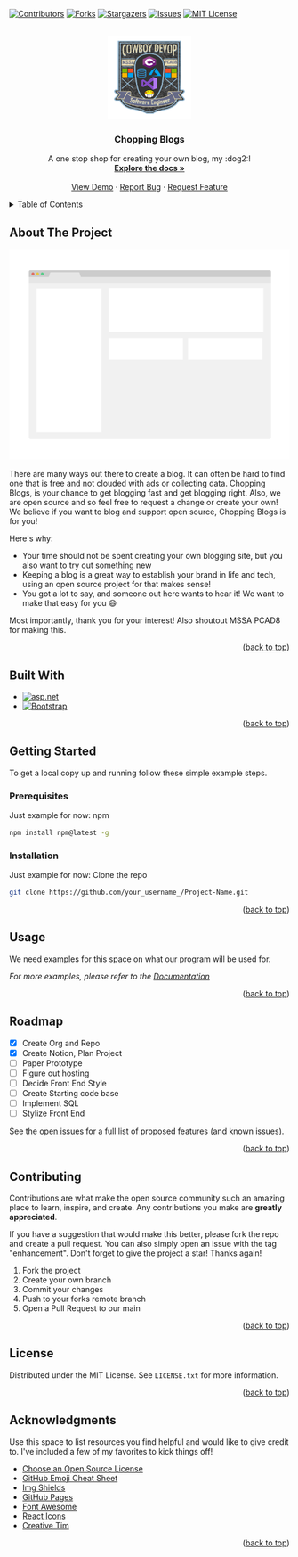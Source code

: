 [![Contributors][contributors-shield]][contributors-url]
[![Forks][forks-shield]][forks-url]
[![Stargazers][stars-shield]][stars-url]
[![Issues][issues-shield]][issues-url]
[![MIT License][license-shield]][license-url]



<!-- PROJECT LOGO -->
<br />
<div align="center">
  <a href="https://github.com/CowboyDevOps/asp.net-starter-blog">
    <img src="https://github.com/CowboyDevOps/asp.net-starter-blog/blob/main/docs/images/Logo.png" alt="Logo" width="150" height="150">
  </a>

  <h3 align="center">Chopping Blogs</h3>

  <p align="center">
    A one stop shop for creating your own blog, my :dog2:!
    <br />
    <a href="https://github.com/CowboyDevOps/asp.net-starter-blog/tree/main/docs"><strong>Explore the docs »</strong></a>
    <br />
    <br />
    <a href="https://example.com/">View Demo</a>
    ·
    <a href="https://github.com/CowboyDevOps/asp.net-starter-blog/issues">Report Bug</a>
    ·
    <a href="https://github.com/CowboyDevOps/asp.net-starter-blog/issues">Request Feature</a>
  </p>
</div>



<!-- TABLE OF CONTENTS -->
<details>
  <summary>Table of Contents</summary>
  <ol>
    <li>
      <a href="#about-the-project">About The Project</a>
      <ul>
        <li><a href="#built-with">Built With</a></li>
      </ul>
    </li>
    <li>
      <a href="#getting-started">Getting Started</a>
      <ul>
        <li><a href="#prerequisites">Prerequisites</a></li>
        <li><a href="#installation">Installation</a></li>
      </ul>
    </li>
    <li><a href="#usage">Usage</a></li>
    <li><a href="#roadmap">Roadmap</a></li>
    <li><a href="#contributing">Contributing</a></li>
    <li><a href="#license">License</a></li>
    <li><a href="#acknowledgments">Acknowledgments</a></li>
  </ol>
</details>



<!-- ABOUT THE PROJECT -->
## About The Project

[![Product Name Screen Shot][product-screenshot]](https://example.com)

There are many ways out there to create a blog. It can often be hard to find one that is free and not clouded with ads or collecting data. Chopping Blogs, is your chance to get blogging fast and get blogging right. Also, we are open source and so feel free to request a change or create your own! We believe if you want to blog and support open source, Chopping Blogs is for you!

Here's why:
* Your time should not be spent creating your own blogging site, but you also want to try out something new
* Keeping a blog is a great way to establish your brand in life and tech, using an open source project for that makes sense!
* You got a lot to say, and someone out here wants to hear it! We want to make that easy for you :smile:

Most importantly, thank you for your interest! Also shoutout MSSA PCAD8 for making this.

<p align="right">(<a href="#readme-top">back to top</a>)</p>



## Built With

* [![asp.net][asp.net]][asp.net-url]
* [![Bootstrap][Bootstrap.com]][Bootstrap-url]

<p align="right">(<a href="#readme-top">back to top</a>)</p>



<!-- GETTING STARTED -->
## Getting Started

To get a local copy up and running follow these simple example steps.

### Prerequisites

Just example for now:
npm
  ```sh
  npm install npm@latest -g
  ```

### Installation

Just example for now:
Clone the repo
   ```sh
   git clone https://github.com/your_username_/Project-Name.git
   ```

<p align="right">(<a href="#readme-top">back to top</a>)</p>



<!-- USAGE EXAMPLES -->
## Usage

We need examples for this space on what our program will be used for.

_For more examples, please refer to the [Documentation](https://github.com/CowboyDevOps/asp.net-starter-blog/tree/main/docs)_

<p align="right">(<a href="#readme-top">back to top</a>)</p>



<!-- ROADMAP -->
## Roadmap

- [x] Create Org and Repo
- [x] Create Notion, Plan Project
- [ ] Paper Prototype
- [ ] Figure out hosting
- [ ] Decide Front End Style
- [ ] Create Starting code base
- [ ] Implement SQL
- [ ] Stylize Front End

See the [open issues](https://github.com/CowboyDevOps/asp.net-starter-blog/issues) for a full list of proposed features (and known issues).

<p align="right">(<a href="#readme-top">back to top</a>)</p>



<!-- CONTRIBUTING -->
## Contributing

Contributions are what make the open source community such an amazing place to learn, inspire, and create. Any contributions you make are **greatly appreciated**.

If you have a suggestion that would make this better, please fork the repo and create a pull request. You can also simply open an issue with the tag "enhancement".
Don't forget to give the project a star! Thanks again!

1. Fork the project
2. Create your own branch 
3. Commit your changes 
4. Push to your forks remote branch 
5. Open a Pull Request to our main

<p align="right">(<a href="#readme-top">back to top</a>)</p>



<!-- LICENSE -->
## License

Distributed under the MIT License. See `LICENSE.txt` for more information.

<p align="right">(<a href="#readme-top">back to top</a>)</p>



<!-- ACKNOWLEDGMENTS -->
## Acknowledgments

Use this space to list resources you find helpful and would like to give credit to. I've included a few of my favorites to kick things off!

* [Choose an Open Source License](https://choosealicense.com)
* [GitHub Emoji Cheat Sheet](https://www.webpagefx.com/tools/emoji-cheat-sheet)
* [Img Shields](https://shields.io)
* [GitHub Pages](https://pages.github.com)
* [Font Awesome](https://fontawesome.com)
* [React Icons](https://react-icons.github.io/react-icons/search)
* [Creative Tim](https://www.creative-tim.com/product/material-dashboard)

<p align="right">(<a href="#readme-top">back to top</a>)</p>

<!-- MARKDOWN LINKS & IMAGES -->
<!-- https://www.markdownguide.org/basic-syntax/#reference-style-links -->
[contributors-shield]: https://img.shields.io/github/contributors/CowboyDevOps/asp.net-starter-blog.svg?style=for-the-badge
[contributors-url]: https://github.com/CowboyDevOps/asp.net-starter-blog/graphs/contributors
[forks-shield]: https://img.shields.io/github/forks/CowboyDevOps/asp.net-starter-blog.svg?style=for-the-badge
[forks-url]: https://github.com/CowboyDevOps/asp.net-starter-blog/network/members
[stars-shield]: https://img.shields.io/github/stars/CowboyDevOps/asp.net-starter-blog.svg?style=for-the-badge
[stars-url]: https://github.com/CowboyDevOps/asp.net-starter-blog/stargazers
[issues-shield]: https://img.shields.io/github/issues/CowboyDevOps/asp.net-starter-blog.svg?style=for-the-badge
[issues-url]: https://github.com/CowboyDevOps/asp.net-starter-blog/issues
[license-shield]: https://img.shields.io/badge/LICENSE-MIT-green?style=for-the-badge
[license-url]: https://github.com/CowboyDevOps/asp.net-starter-blog/blob/main/docs/LICENSE
[product-screenshot]: https://github.com/CowboyDevOps/asp.net-starter-blog/blob/main/docs/images/screenshot.png
[asp.net]: https://img.shields.io/badge/ASP.NET-512BD4?style=for-the-badge&logo=dotnet&logoColor=white
[asp.net-url]: https://dotnet.microsoft.com/en-us/apps/aspnet
[Bootstrap.com]: https://img.shields.io/badge/Bootstrap-563D7C?style=for-the-badge&logo=bootstrap&logoColor=white
[Bootstrap-url]: https://getbootstrap.com
